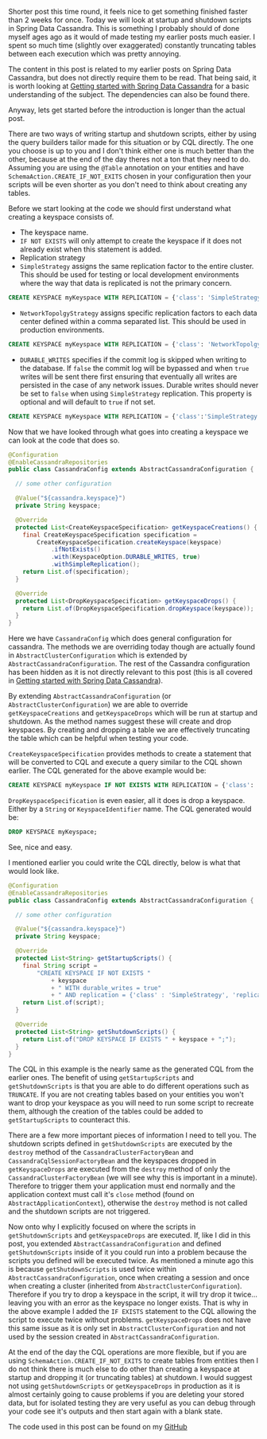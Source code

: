 Shorter post this time round, it feels nice to get something finished faster than 2 weeks for once. Today we will look at startup and shutdown scripts in Spring Data Cassandra. This is something I probably should of done myself ages ago as it would of made testing my earlier posts much easier. I spent so much time (slightly over exaggerated) constantly truncating tables between each execution which was pretty annoying.

The content in this post is related to my earlier posts on Spring Data Cassandra, but does not directly require them to be read. That being said, it is worth looking at [Getting started with Spring Data Cassandra](https://lankydanblog.com/2017/10/12/getting-started-with-spring-data-cassandra/) for a basic understanding of the subject. The dependencies can also be found there.

Anyway, lets get started before the introduction is longer than the actual post.

There are two ways of writing startup and shutdown scripts, either by using the query builders tailor made for this situation or by CQL directly. The one you choose is up to you and I don't think either one is much better than the other, because at the end of the day theres not a ton that they need to do. Assuming you are using the `@Table` annotation on your entities and have `SchemaAction.CREATE_IF_NOT_EXITS` chosen in your configuration then your scripts will be even shorter as you don't need to think about creating any tables.

Before we start looking at the code we should first understand what creating a keyspace consists of.

- The keyspace name.
- `IF NOT EXISTS` will only attempt to create the keyspace if it does not already exist when this statement is added.
- Replication strategy
 - `SimpleStrategy` assigns the same replication factor to the entire cluster. This should be used for testing or local development environments where the way that data is replicated is not the primary concern.
```sql
CREATE KEYSPACE myKeyspace WITH REPLICATION = {'class': 'SimpleStrategy', 'replication_factor': 1};
```
 - `NetworkTopolgyStrategy` assigns specific replication factors to each data center defined within a comma separated list. This should be used in production environments.
```sql
CREATE KEYSPACE myKeyspace WITH REPLICATION = {'class': 'NetworkTopolgyStrategy', 'datacenter_1': 1, 'datacenter_2': 2};
```
- `DURABLE_WRITES` specifies if the commit log is skipped when writing to the database. If `false` the commit log will be bypassed and when `true` writes will be sent there first ensuring that eventually all writes are persisted in the case of any network issues. Durable writes should never be set to `false` when using `SimpleStrategy` replication. This property is optional and will default to `true` if not set.
```sql
CREATE KEYSPACE myKeyspace WITH REPLICATION = {'class':'SimpleStrategy', 'replication_factor': 1} AND DURABLE_WRITES = false;
```
Now that we have looked through what goes into creating a keyspace we can look at the code that does so.
```java
@Configuration
@EnableCassandraRepositories
public class CassandraConfig extends AbstractCassandraConfiguration {

  // some other configuration

  @Value("${cassandra.keyspace}")
  private String keyspace;

  @Override
  protected List<CreateKeyspaceSpecification> getKeyspaceCreations() {
    final CreateKeyspaceSpecification specification =
        CreateKeyspaceSpecification.createKeyspace(keyspace)
            .ifNotExists()
            .with(KeyspaceOption.DURABLE_WRITES, true)
            .withSimpleReplication();
    return List.of(specification);
  }

  @Override
  protected List<DropKeyspaceSpecification> getKeyspaceDrops() {
    return List.of(DropKeyspaceSpecification.dropKeyspace(keyspace));
  }
}
```
Here we have `CassandraConfig` which does general configuration for cassandra. The methods we are overriding today though are actually found in `AbstractClusterConfiguration` which is extended by `AbstractCassandraConfiguration`. The rest of the Cassandra configuration has been hidden as it is not directly relevant to this post (this is all covered in [Getting started with Spring Data Cassandra](https://lankydanblog.com/2017/10/12/getting-started-with-spring-data-cassandra/)).

By extending `AbstractCassandraConfiguration` (or `AbstractClusterConfiguration`) we are able to override `getKeyspaceCreations` and `getKeyspaceDrops` which will be run at startup and shutdown. As the method names suggest these will create and drop keyspaces. By creating and dropping a table we are effectively truncating the table which can be helpful when testing your code.

`CreateKeyspaceSpecification` provides methods to create a statement that will be converted to CQL and execute a query similar to the CQL shown earlier. The CQL generated for the above example would be:
```sql
CREATE KEYSPACE myKeyspace IF NOT EXISTS WITH REPLICATION = {'class': 'SimpleStrategy', 'replication_factor': 1} AND DURABLE_WRITES = true;
```
`DropKeyspaceSpecification` is even easier, all it does is drop a keyspace. Either by a `String` or `KeyspaceIdentifier` name. The CQL generated would be:
```sql
DROP KEYSPACE myKeyspace;
```
See, nice and easy.

I mentioned earlier you could write the CQL directly, below is what that would look like.
```java
@Configuration
@EnableCassandraRepositories
public class CassandraConfig extends AbstractCassandraConfiguration {

  // some other configuration

  @Value("${cassandra.keyspace}")
  private String keyspace;

  @Override
  protected List<String> getStartupScripts() {
    final String script =
        "CREATE KEYSPACE IF NOT EXISTS "
            + keyspace
            + " WITH durable_writes = true"
            + " AND replication = {'class' : 'SimpleStrategy', 'replication_factor' : 1};";
    return List.of(script);
  }

  @Override
  protected List<String> getShutdownScripts() {
    return List.of("DROP KEYSPACE IF EXISTS " + keyspace + ";");
  }
}
```
The CQL in this example is the nearly same as the generated CQL from the earlier ones. The benefit of using `getStartupScripts` and `getShutdownScripts` is that you are able to do different operations such as `TRUNCATE`. If you are not creating tables based on your entities you won't want to drop your keyspace as you will need to run some script to recreate them, although the creation of the tables could be added to `getStartupScripts` to counteract this.

There are a few more important pieces of information I need to tell you. The shutdown scripts defined in `getShutdownScripts` are executed by the `destroy` method of the `CassandraClusterFactoryBean` and `CassandraCqlSessionFactoryBean` and the keyspaces dropped in `getKeyspaceDrops` are executed from the `destroy` method of only the `CassandraClusterFactoryBean` (we will see why this is important in a minute). Therefore to trigger them your application must end normally and the application context must call it's `close` method (found on `AbstractApplicationContext`), otherwise the `destroy` method is not called and the shutdown scripts are not triggered.

Now onto why I explicitly focused on where the scripts in `getShutdownScripts` and `getKeyspaceDrops` are executed. If, like I did in this post, you extended `AbstractCassandraConfiguration` and defined `getShutdownScripts` inside of it you could run into a problem because the scripts you defined will be executed twice. As mentioned a minute ago this is because `getShutdownScripts` is used twice within `AbstractCassandraConfiguration`, once when creating a session and once when creating a cluster (inherited from `AbstractClusterConfiguration`). Therefore if you try to drop a keyspace in the script, it will try drop it twice... leaving you with an error as the keyspace no longer exists. That is why in the above example I added the `IF EXISTS` statement to the CQL allowing the script to execute twice without problems. `getKeyspaceDrops` does not have this same issue as it is only set in `AbstractClusterConfiguration` and not used by the session created in `AbstractCassandraConfiguration`.

At the end of the day the CQL operations are more flexible, but if you are using `SchemaAction.CREATE_IF_NOT_EXITS` to create tables from entities then I do not think there is much else to do other than creating a keyspace at startup and dropping it (or truncating tables) at shutdown. I would suggest not using `getShutdownScripts` or `getKeyspaceDrops` in production as it is almost certainly going to cause problems if you are deleting your stored data, but for isolated testing they are very useful as you can debug through your code see it's outputs and then start again with a blank state.

The code used in this post can be found on my [GitHub](https://github.com/lankydan/spring-data-cassandra/tree/cassandra_startup_shutdown_scripts)




